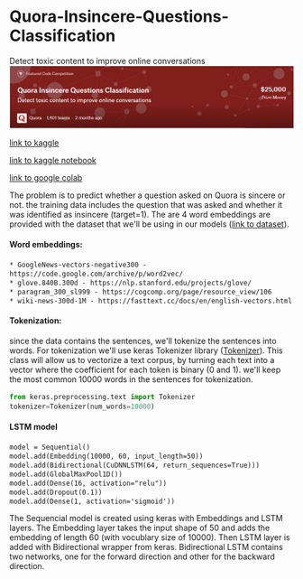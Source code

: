# Quora-Insincere-Questions-Classification
Detect toxic content to improve online conversations
![image](images/Capture.PNG)

[link to kaggle](https://www.kaggle.com/c/quora-insincere-questions-classification)

[link to kaggle notebook](https://www.kaggle.com/bharatb964/qura-comp/edit/run/9177767)

[link to google colab](https://colab.research.google.com/drive/1xxyIqipnvbSRzNhTsLponlCHMXk40Qlt)


The problem is to predict whether a question asked on Quora is sincere or not. the training data includes the question that was asked and whether it was identified as insincere (target=1). The are 4 word embeddings are provided with the dataset that we'll be using in our models ([link to dataset](https://www.kaggle.com/c/quora-insincere-questions-classification/data)). 
#### Word embeddings:
```
* GoogleNews-vectors-negative300 - https://code.google.com/archive/p/word2vec/
* glove.840B.300d - https://nlp.stanford.edu/projects/glove/
* paragram_300_sl999 - https://cogcomp.org/page/resource_view/106
* wiki-news-300d-1M - https://fasttext.cc/docs/en/english-vectors.html
```
#### Tokenization:
since the data contains the sentences, we'll tokenize the sentences into words. For tokenization we'll use keras Tokenizer library ([Tokenizer](https://keras.io/preprocessing/text/)). This class will allow us to vectorize a text corpus, by turning each text into a vector where the coefficient for each token is binary (0 and 1). we'll keep the most common 10000 words in the sentences for tokenization.
```python
from keras.preprocessing.text import Tokenizer
tokenizer=Tokenizer(num_words=10000)
```
#### LSTM model
```
model = Sequential()
model.add(Embedding(10000, 60, input_length=50))
model.add(Bidirectional(CuDNNLSTM(64, return_sequences=True)))
model.add(GlobalMaxPool1D())
model.add(Dense(16, activation="relu"))
model.add(Dropout(0.1))
model.add(Dense(1, activation='sigmoid'))
```
The Sequencial model is created using keras with Embeddings and LSTM layers. The Embedding layer takes the input shape of 50 and adds the embedding of length 60 (with vocublary size of 10000). Then LSTM layer is added with Bidirectional wrapper from keras. Bidirectional LSTM contains two networks, one for the forward direction and other for the backward direction.
